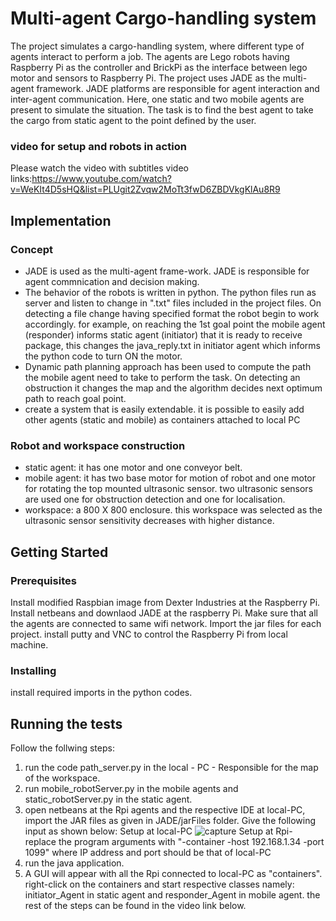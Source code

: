 # Multi-agent Cargo-handling system

The project simulates a cargo-handling system, where different type of agents interact to perform a job. The agents are Lego robots having Raspberry Pi as the controller and BrickPi as the interface between lego motor and sensors to Raspberry Pi. The project uses JADE as the multi-agent framework. JADE platforms are responsible for agent interaction and inter-agent communication. Here, one static and two mobile agents are present to simulate the situation. The task is to find the best agent to take the cargo from static agent to the point defined by the user. 

### video for setup and robots in action
Please watch the video with subtitles 
video links:https://www.youtube.com/watch?v=WeKIt4D5sHQ&list=PLUgit2Zvqw2MoTt3fwD6ZBDVkgKlAu8R9

## Implementation

### Concept

* JADE is used as the multi-agent frame-work. JADE is responsible for agent commnication and decision making.
* The behavior of the robots is written in python. The python files run as server and listen to change in ".txt" files included in the project files. On detecting a file change having specified format the robot begin to work accordingly. for example, on reaching the 1st goal point the mobile agent (responder) informs static agent (initiator) that it is ready to receive package, this changes the java_reply.txt in initiator agent which informs the python code to turn ON the motor.
* Dynamic path planning approach has been used to compute the path the mobile agent need to take to perform the task. On detecting an obstruction it changes the map and the algorithm decides next optimum path to reach goal point.
* create a system that is easily extendable. it is possible to easily add other agents (static and mobile) as containers attached to local PC

### Robot and workspace construction

* static agent: it has one motor and one conveyor belt. 
* mobile agent: it has two base motor for motion of robot and one motor for rotating the top mounted ultrasonic sensor. two ultrasonic sensors are used one for obstruction detection and one for localisation.
* workspace: a 800 X 800 enclosure. this workspace was selected as the ultrasonic sensor sensitivity decreases with higher distance.

## Getting Started

### Prerequisites

Install modified Raspbian image from Dexter Industries at the Raspberry Pi. Install netbeans and downlaod JADE at the raspberry Pi. Make sure that all the agents are connected to same wifi network. Import the jar files for each project. install putty and VNC to control the Raspberry Pi from local machine.

### Installing

install required imports in the python codes.

## Running the tests

Follow the follwing steps:
1. run the code path_server.py in the local - PC - Responsible for the map of the workspace.
2. run mobile_robotServer.py in the mobile agents and static_robotServer.py in the static agent.
3. open netbeans at the Rpi agents and the respective IDE at local-PC, import the JAR files as given in JADE/jarFiles folder. Give the following input as shown below:
Setup at local-PC
![capture](https://user-images.githubusercontent.com/25124540/29600662-e6417454-87df-11e7-9893-ae9073a53b04.PNG)
Setup at Rpi-
replace the program arguments with "-container -host 192.168.1.34 -port 1099" where IP address and port should be that of local-PC
4. run the java application. 
5. A GUI will appear with all the Rpi connected to local-PC as "containers". right-click on the containers and start respective classes namely: initiator_Agent in static agent and responder_Agent in mobile agent. the rest of the steps can be found in the video link below.



